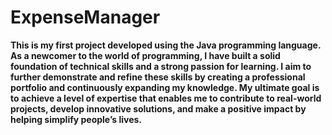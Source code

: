 <h1>ExpenseManager</h1>
<p><b>This is my first project developed using the Java programming language. As a newcomer to the world of programming,
  I have built a solid foundation of technical skills and a strong passion for learning.
  I aim to further demonstrate and refine these skills by creating a professional portfolio and continuously expanding my knowledge.
  My ultimate goal is to achieve a level of expertise that enables me to contribute to real-world projects,
  develop innovative solutions, and make a positive impact by helping simplify people’s lives.
</b></p>
